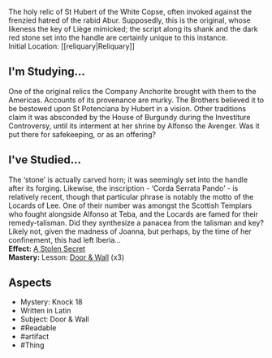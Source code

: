 The holy relic of St Hubert of the White Copse, often invoked against the frenzied hatred of the rabid Abur. Supposedly, this is the original, whose likeness the key of Liège mimicked; the script along its shank and the dark red stone set into the handle are certainly unique to this instance.<br>Initial Location: [[reliquary|Reliquary]]
## I'm Studying...
One of the original relics the Company Anchorite brought with them to the Americas. Accounts of its provenance are murky. The Brothers believed it to be bestowed upon St Potenciana by Hubert in a vision. Other traditions claim it was absconded by the House of Burgundy during the Investiture Controversy, until its interment at her shrine by Alfonso the Avenger. Was it put there for safekeeping, or as an offering?
## I've Studied...
The ‘stone’ is actually carved horn; it was seemingly set into the handle after its forging. Likewise, the inscription - ‘Corda Serrata Pando’ - is relatively recent, though that particular phrase is notably the motto of the Locards of Lee. One of their number was amongst the Scottish Templars who fought alongside Alfonso at Teba, and the Locards are famed for their remedy-talisman. Did they synthesize a panacea from the talisman and key? Likely not, given the madness of Joanna, but perhaps, by the time of her confinement, this had left Iberia…<br>**Effect:** [A Stolen Secret](https://uadaf.theevilroot.xyz/rowenarium/element/mem.dreamt)<br>**Mastery:** Lesson: [Door & Wall](https://uadaf.theevilroot.xyz/rowenarium/element/s.door.wall) (x3)
## Aspects
- Mystery: Knock 18
- Written in Latin
- Subject: Door & Wall
- #Readable 
- #artifact 
- #Thing